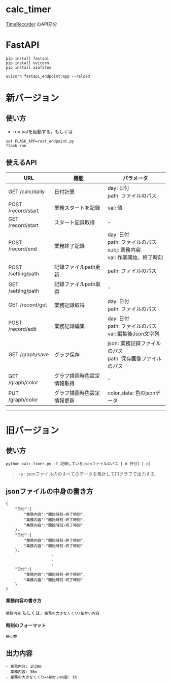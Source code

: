 # calc_timer
[TimeRecorder](https://github.com/R-Imai/TimeRecorder) のAPI部分

# FastAPI

```
pip install fastapi
pip install uvicorn
pip install aiofiles
```

```
uvicorn fastapi_endpoint:app --reload
```

# 新バージョン

## 使い方
- run.batを起動する。もしくは
```
set FLASK_APP=rest_endpoint.py
flask run
```

## 使えるAPI

|URL|機能|パラメータ|
|---|---|---|
|GET /calc/daily|日付計算|day: 日付<br>path: ファイルのパス|
|POST /record/start|業務スタートを記録|val: 値|
|GET /record/start|スタート記録取得| - |
|POST /record/end|業務終了記録|day: 日付<br>path: ファイルのパス<br>subj: 業務内容<br>val: 作業開始、終了時刻|
|POST /setting/path|記録ファイルpath更新|path: ファイルのパス|
|GET /setting/path|記録ファイルpath取得|-|
|GET /record/get|業務記録取得|day: 日付<br>path: ファイルのパス|
|POST /record/edit|業務記録編集|day: 日付<br>path: ファイルのパス<br>val: 編集後Json文字列|
|GET /graph/save|グラフ保存|json: 業務記録ファイルのパス<br> path: 保存画像ファイルのパス|
|GET /graph/color|グラフ描画時色設定情報取得|-|
|PUT /graph/color|グラフ描画時色設定情報更新|color_data: 色のjsonデータ|

---

# 旧バージョン

## 使い方
`python calc_timer.py -f 記録しているjsonファイルのパス [-d 日付] [-p]` <br>
> `-p` : jsonファイル内のすべてのデータを集計して円グラフで出力する．

## jsonファイルの中身の書き方
```
{
    "日付":{
        "業務内容":"開始時刻-終了時刻",
        "業務内容":"開始時刻-終了時刻",
        "業務内容":"開始時刻-終了時刻"
    },
    "日付":{
        "業務内容":"開始時刻-終了時刻",
        "業務内容":"開始時刻-終了時刻"
    },
                    .
                    .
                    .
    "日付":{
        "業務内容":"開始時刻-終了時刻",
        "業務内容":"開始時刻-終了時刻"
    }
}
```
#### 業務内容の書き方
`業務内容` もしくは，`業務の大きなくくり/細かい内容`

#### 時刻のフォーマット
`HH:MM`

## 出力内容
```
- 業務内容: 1h30m
- 業務内容: 30m
- 業務の大きなくくり=>細かい内容: 1h
```

